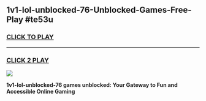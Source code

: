 
## 1v1-lol-unblocked-76-Unblocked-Games-Free-Play #te53u
<h3>
<a href="https://us.freeplayer.one?title=1v1-lol-unblocked-76&ref=9M">CLICK TO PLAY</a></h3>
<hr>

<h3>
<a href="https://us.freeplayer.one?title=1v1-lol-unblocked-76&ref=9M">CLICK 2 PLAY</a>
  
</h3>

<a href="https://us.freeplayer.one?title=1v1-lol-unblocked-76&ref=9M"><img src="https://clearcache.store/games.png"></a>


**1v1-lol-unblocked-76 games unblocked: Your Gateway to Fun and Accessible Online Gaming**
